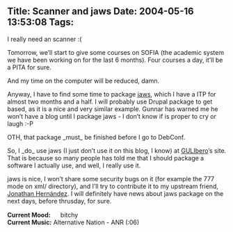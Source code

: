 Title: Scanner and jaws
Date: 2004-05-16 13:53:08
Tags: 
---
<p>I really need an scanner :(</p>

<p>Tomorrow, we&#8217;ll start to give some courses on SOFIA (the academic system we have been working on for the last 6 months). Four courses a day, it&#8217;ll be a PITA for sure.</p>

<p>And my time on the computer will be reduced, damn.</p>

<p>Anyway, I have to find some time to package <a href="http://jaws.sf.net/">jaws</a>, which I have a ITP for almost two months and a half. I will probably use Drupal package to get based, as it is a nice and very similar example. Gunnar has warned me he won&#8217;t have a blog until I package jaws - I don&#8217;t know if is proper to cry or laugh :-P</p>

<p>OTH, that package _must_ be finished before I go to DebConf.</p>

<p>So, I _do_ use jaws (I just don&#8217;t use it on this blog, I know) at <a href="http://www.iec.uia.mx/gulibero">GULIbero</a>&#8217;s site. That is because so many people has told me that I should package a software I actually use, and well, I really use it.</p>

<p>jaws is nice, I won&#8217;t share some security bugs on it (for example the 777 mode on xml/ directory), and I&#8217;ll try to contribute it to my upstream friend, <a href="http://ion.gluch.org.mx/">Jonathan Hernández</a>. I will definitely have news about jaws package on the next days, before thrusday, for sure.</p>

<p><strong>Current Mood:</strong> <img width="15" height="15" src="http://stat.livejournal.com/img/mood/growf/smileys/angry.gif"/> bitchy<br/><strong>Current Music:</strong> Alternative Nation - ANR (:06)</p>

